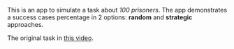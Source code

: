 This is an app to simulate a task about _100 prisoners_. The app demonstrates a success cases percentage in 2 options: **random** and **strategic** approaches.  
  
The original task in [this video](https://www.youtube.com/watch?v=wWQ9YdreY9c).
